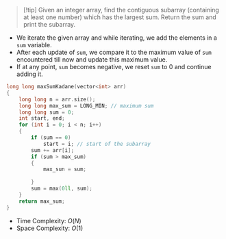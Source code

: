 > [!tip] Given an integer array, find the contiguous subarray (containing at least one number) which has the largest sum. Return the sum and print the subarray.
- We iterate the given array and while iterating, we add the elements in a `sum` variable.
- After each update of `sum`, we compare it to the maximum value of `sum` encountered till now and update this maximum value.
- If at any point, `sum` becomes negative, we reset `sum` to $0$ and continue adding it.
```cpp
long long maxSumKadane(vector<int> arr)
{
	long long n = arr.size();
	long long max_sum = LONG_MIN; // maximum sum
	long long sum = 0;
	int start, end;
	for (int i = 0; i < n; i++)
	{
		if (sum == 0)
			start = i; // start of the subarray
		sum += arr[i];
		if (sum > max_sum)
		{
			max_sun = sum;
			
		}
		sum = max(0ll, sum);
	}
	return max_sum;
}
```
- Time Complexity: $O(N)$
- Space Complexity: $O(1)$